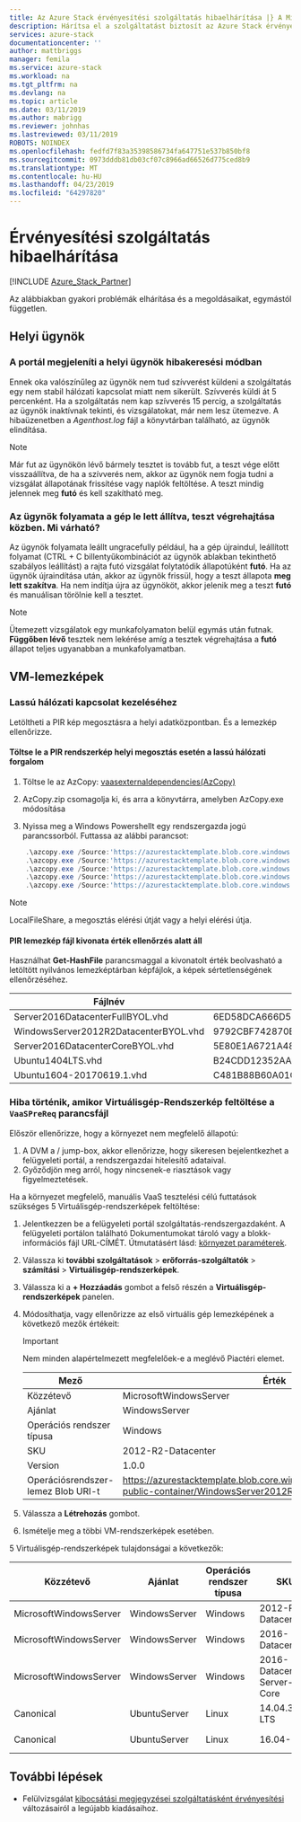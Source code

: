 ```yaml
---
title: Az Azure Stack érvényesítési szolgáltatás hibaelhárítása |} A Microsoft Docs
description: Hárítsa el a szolgáltatást biztosít az Azure Stack érvényesítési.
services: azure-stack
documentationcenter: ''
author: mattbriggs
manager: femila
ms.service: azure-stack
ms.workload: na
ms.tgt_pltfrm: na
ms.devlang: na
ms.topic: article
ms.date: 03/11/2019
ms.author: mabrigg
ms.reviewer: johnhas
ms.lastreviewed: 03/11/2019
ROBOTS: NOINDEX
ms.openlocfilehash: fedfd7f83a35398586734fa647751e537b850bf8
ms.sourcegitcommit: 0973dddb81db03cf07c8966ad66526d775ced8b9
ms.translationtype: MT
ms.contentlocale: hu-HU
ms.lasthandoff: 04/23/2019
ms.locfileid: "64297820"
---
```

# <a name="troubleshoot-validation-as-a-service"></a>Érvényesítési szolgáltatás hibaelhárítása

[!INCLUDE [Azure_Stack_Partner](./includes/azure-stack-partner-appliesto.md)]

Az alábbiakban gyakori problémák elhárítása és a megoldásaikat, egymástól független.

## <a name="local-agent"></a>Helyi ügynök

### <a name="the-portal-shows-local-agent-in-debug-mode"></a>A portál megjeleníti a helyi ügynök hibakeresési módban

Ennek oka valószínűleg az ügynök nem tud szívverést küldeni a szolgáltatás egy nem stabil hálózati kapcsolat miatt nem sikerült. Szívverés küldi át 5 percenként. Ha a szolgáltatás nem kap szívverés 15 percig, a szolgáltatás az ügynök inaktívnak tekinti, és vizsgálatokat, már nem lesz ütemezve. A hibaüzenetben a *Agenthost.log* fájl a könyvtárban található, az ügynök elindítása.

> [!Note]
> Már fut az ügynökön lévő bármely tesztet is tovább fut, a teszt vége előtt visszaállítva, de ha a szívverés nem, akkor az ügynök nem fogja tudni a vizsgálat állapotának frissítése vagy naplók feltöltése. A teszt mindig jelennek meg **futó** és kell szakítható meg.

### <a name="agent-process-on-machine-was-shut-down-while-executing-test-what-to-expect"></a>Az ügynök folyamata a gép le lett állítva, teszt végrehajtása közben. Mi várható?

Az ügynök folyamata leállt ungracefully például, ha a gép újraindul, leállított folyamat (CTRL + C billentyűkombinációt az ügynök ablakban tekinthető szabályos leállítást) a rajta futó vizsgálat folytatódik állapotúként **futó**. Ha az ügynök újraindítása után, akkor az ügynök frissül, hogy a teszt állapota **meg lett szakítva**. Ha nem indítja újra az ügynököt, akkor jelenik meg a teszt **futó** és manuálisan törölnie kell a tesztet.

> [!Note]
> Ütemezett vizsgálatok egy munkafolyamaton belül egymás után futnak. **Függőben lévő** tesztek nem lekérése amíg a tesztek végrehajtása a **futó** állapot teljes ugyanabban a munkafolyamatban.

## <a name="vm-images"></a>VM-lemezképek

### <a name="handle-slow-network-connectivity"></a>Lassú hálózati kapcsolat kezeléséhez

Letöltheti a PIR kép megosztásra a helyi adatközpontban. És a lemezkép ellenőrizze.

<!-- This is from the appendix to the Deploy local agent topic. -->

#### <a name="download-pir-image-to-local-share-in-case-of-slow-network-traffic"></a>Töltse le a PIR rendszerkép helyi megosztás esetén a lassú hálózati forgalom

1. Töltse le az AzCopy: [vaasexternaldependencies(AzCopy)](https://vaasexternaldependencies.blob.core.windows.net/prereqcomponents/AzCopy.zip)

2. AzCopy.zip csomagolja ki, és arra a könyvtárra, amelyben AzCopy.exe módosítása

3. Nyissa meg a Windows Powershellt egy rendszergazda jogú parancssorból. Futtassa az alábbi parancsot:

```powershell  
    .\azcopy.exe /Source:'https://azurestacktemplate.blob.core.windows.net/azurestacktemplate-public-container' /Dest:'<LocalFileShare>' /Pattern:'Server2016DatacenterFullBYOL.vhd' /NC:12 /V:azcopylog.log /Y
    .\azcopy.exe /Source:'https://azurestacktemplate.blob.core.windows.net/azurestacktemplate-public-container' /Dest:'<LocalFileShare>' /Pattern:'Server2016DatacenterCoreBYOL.vhd' /NC:12 /V:azcopylog.log /Y
    .\azcopy.exe /Source:'https://azurestacktemplate.blob.core.windows.net/azurestacktemplate-public-container' /Dest:'<LocalFileShare>' /Pattern:'WindowsServer2012R2DatacenterBYOL.vhd' /NC:12 /V:azcopylog.log /Y
    .\azcopy.exe /Source:'https://azurestacktemplate.blob.core.windows.net/azurestacktemplate-public-container' /Dest:'<LocalFileShare>' /Pattern:'Ubuntu1404LTS.vhd' /NC:12 /V:azcopylog.log /Y
    .\azcopy.exe /Source:'https://azurestacktemplate.blob.core.windows.net/azurestacktemplate-public-container' /Dest:'<LocalFileShare>' /Pattern:'Ubuntu1604-20170619.1.vhd' /NC:12 /V:azcopylog.log /Y
```

> [!Note]  
> LocalFileShare, a megosztás elérési útját vagy a helyi elérési útja.

#### <a name="verifying-pir-image-file-hash-value"></a>PIR lemezkép fájl kivonata érték ellenőrzés alatt áll

Használhat **Get-HashFile** parancsmaggal a kivonatolt érték beolvasható a letöltött nyilvános lemezképtárban képfájlok, a képek sértetlenségének ellenőrzéséhez.

| Fájlnév | SHA256 |
|---------------------------------------|------------------------------------------------------------------|
| Server2016DatacenterFullBYOL.vhd | 6ED58DCA666D530811A1EA563BA509BF9C29182B902D18FCA03C7E0868F733E9 |
| WindowsServer2012R2DatacenterBYOL.vhd | 9792CBF742870B1730B9B16EA814C683A8415EFD7601DDB6D5A76D0964767028 |
| Server2016DatacenterCoreBYOL.vhd | 5E80E1A6721A48A10655E6154C1B90E320DF5558487D6A0D7BFC7DCD32C4D9A5 |
| Ubuntu1404LTS.vhd | B24CDD12352AAEBC612A4558AB9E80F031A2190E46DCB459AF736072742E20E0 |
| Ubuntu1604-20170619.1.vhd | C481B88B60A01CBD5119A3F56632A2203EE5795678D3F3B9B764FFCA885E26CB |

### <a name="failure-occurs-when-uploading-vm-image-in-the-vaasprereq-script"></a>Hiba történik, amikor Virtuálisgép-Rendszerkép feltöltése a `VaaSPreReq` parancsfájl

Először ellenőrizze, hogy a környezet nem megfelelő állapotú:

1. A DVM a / jump-box, akkor ellenőrizze, hogy sikeresen bejelentkezhet a felügyeleti portál, a rendszergazdai hitelesítő adataival.
1. Győződjön meg arról, hogy nincsenek-e riasztások vagy figyelmeztetések.

Ha a környezet megfelelő, manuális VaaS tesztelési célú futtatások szükséges 5 Virtuálisgép-rendszerképek feltöltése:

1. Jelentkezzen be a felügyeleti portál szolgáltatás-rendszergazdaként. A felügyeleti portálon található Dokumentumokat tároló vagy a blokk-információs fájl URL-CÍMÉT. Útmutatásért lásd: [környezet paraméterek](azure-stack-vaas-parameters.md#environment-parameters).
1. Válassza ki **további szolgáltatások** > **erőforrás-szolgáltatók** > **számítási** > **Virtuálisgép-rendszerképek**.
1. Válassza ki a **+ Hozzáadás** gombot a felső részén a **Virtuálisgép-rendszerképek** panelen.
1. Módosíthatja, vagy ellenőrizze az első virtuális gép lemezképének a következő mezők értékeit:
    > [!IMPORTANT]
    > Nem minden alapértelmezett megfelelőek-e a meglévő Piactéri elemet.

    | Mező  | Érték  |
    |---------|---------|
    | Közzétevő | MicrosoftWindowsServer |
    | Ajánlat | WindowsServer |
    | Operációs rendszer típusa | Windows |
    | SKU | 2012-R2-Datacenter |
    | Version | 1.0.0 |
    | Operációsrendszer-lemez Blob URI-t | https://azurestacktemplate.blob.core.windows.net/azurestacktemplate-public-container/WindowsServer2012R2DatacenterBYOL.vhd |

1. Válassza a **Létrehozás** gombot.
1. Ismételje meg a többi VM-rendszerképek esetében.

5 Virtuálisgép-rendszerképek tulajdonságai a következők:

| Közzétevő  | Ajánlat  | Operációs rendszer típusa | SKU | Version | Operációsrendszer-lemez Blob URI-t |
|---------|---------|---------|---------|---------|---------|
| MicrosoftWindowsServer| WindowsServer | Windows | 2012-R2-Datacenter | 1.0.0 | https://azurestacktemplate.blob.core.windows.net/azurestacktemplate-public-container/WindowsServer2012R2DatacenterBYOL.vhd |
| MicrosoftWindowsServer | WindowsServer | Windows | 2016-Datacenter | 1.0.0 | https://azurestacktemplate.blob.core.windows.net/azurestacktemplate-public-container/Server2016DatacenterFullBYOL.vhd |
| MicrosoftWindowsServer | WindowsServer | Windows | 2016-Datacenter-Server-Core | 1.0.0 | https://azurestacktemplate.blob.core.windows.net/azurestacktemplate-public-container/Server2016DatacenterCoreBYOL.vhd |
| Canonical | UbuntuServer | Linux | 14.04.3-LTS | 1.0.0 | https://azurestacktemplate.blob.core.windows.net/azurestacktemplate-public-container/Ubuntu1404LTS.vhd |
| Canonical | UbuntuServer | Linux | 16.04-LTS | 16.04.20170811 | https://azurestacktemplate.blob.core.windows.net/azurestacktemplate-public-container/Ubuntu1604-20170619.1.vhd |

## <a name="next-steps"></a>További lépések

- Felülvizsgálat [kibocsátási megjegyzései szolgáltatásként érvényesítési](azure-stack-vaas-release-notes.md) változásairól a legújabb kiadásaihoz.